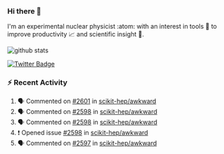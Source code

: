 ### Hi there 👋 

I'm an experimental nuclear physicist :atom: with an interest in tools :wrench: to improve productivity :chart_with_upwards_trend: and scientific insight :telescope:.

![github stats](https://github-readme-stats.vercel.app/api?username=agoose77&show_icons=true&hide_rank=true&hide_title=true&bg_color=30,e76445,904e95&text_color=efe3ec&icon_color=efe3ec)
<!--
**agoose77/agoose77** is a ✨ _special_ ✨ repository because its `README.md` (this file) appears on your GitHub profile.

Here are some ideas to get you started:

- 🔭 I’m currently working on ...
- 🌱 I’m currently learning ...
- 👯 I’m looking to collaborate on ...
- 🤔 I’m looking for help with ...
- 💬 Ask me about ...
- 📫 How to reach me: ...
- 😄 Pronouns: ...
- ⚡ Fun fact: ...
-->

[![Twitter Badge](https://img.shields.io/twitter/follow/agoose77?style=flat-square&logo=Twitter&logoColor=white&color=cornflowerblue)](https://twitter.com/agoose77)

### :zap: Recent Activity

<!--START_SECTION:activity-->
1. 🗣 Commented on [#2601](https://github.com/scikit-hep/awkward/issues/2601#issuecomment-1662017591) in [scikit-hep/awkward](https://github.com/scikit-hep/awkward)
2. 🗣 Commented on [#2598](https://github.com/scikit-hep/awkward/issues/2598#issuecomment-1661705374) in [scikit-hep/awkward](https://github.com/scikit-hep/awkward)
3. 🗣 Commented on [#2598](https://github.com/scikit-hep/awkward/issues/2598#issuecomment-1656243029) in [scikit-hep/awkward](https://github.com/scikit-hep/awkward)
4. ❗ Opened issue [#2598](https://github.com/scikit-hep/awkward/issues/2598) in [scikit-hep/awkward](https://github.com/scikit-hep/awkward)
5. 🗣 Commented on [#2597](https://github.com/scikit-hep/awkward/issues/2597#issuecomment-1655683079) in [scikit-hep/awkward](https://github.com/scikit-hep/awkward)
<!--END_SECTION:activity-->
